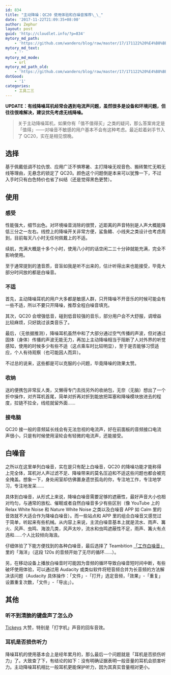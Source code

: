 ```yaml
---
id: 834
title: "主动降噪：QC20 使用体验和白噪音推荐\_\_"
date: '2017-11-22T21:09:35+08:00'
author: Zephur
layout: post
guid: 'http://cloudlet.info/?p=834'
mytory_md_path:
    - 'https://github.com/wandero/blog/raw/master/17/171122%20%E4%B8%BB%E5%8A%A8%E9%99%8D%E5%99%AA%20QC20%20%E4%BD%BF%E7%94%A8%E4%BD%93%E9%AA%8C%E5%92%8C%E7%99%BD%E5%99%AA%E9%9F%B3%E6%8E%A8%E8%8D%90.md'
mytory_md_text:
    - ''
mytory_md_mode:
    - url
mytory_md_path_old:
    - 'https://github.com/wandero/blog/raw/master/17/171122%20%E4%B8%BB%E5%8A%A8%E9%99%8D%E5%99%AA%20QC20%20%E4%BD%BF%E7%94%A8%E4%BD%93%E9%AA%8C%E5%92%8C%E7%99%BD%E5%99%AA%E9%9F%B3%E6%8E%A8%E8%8D%90.md'
dotGood:
    - '1'
categories:
    - 工具二三
---
```


**UPDATE：有线降噪耳机经常会遇到电流声问题，虽然很多是设备和环境问题，但往往很难解决，建议优先考虑无线降噪。**

> 关于主动降噪耳机，如果你有「值不值得买」之类的疑问，那么答案肯定是「值得」——对噪音不敏感的用户基本不会有这种考虑。最近趁着剁手节入了 QC20，实在是相见恨晚。

<!-- more -->

## 选择

基于佩戴低调不拉仇恨、应用广泛不惧寒暑、主打降噪无视音色、搬砖繁忙无暇无线等理由，无悬念的锁定了 QC20。颜色这个问题倒是本来可以犹豫一下，不过入手时只有白色特价也省了纠结（还是觉得黑色更赞）。

## 使用

### 感受

性能强大，细节出色。对环境噪音消除的很赞，近距离的声音特别是人声大概能降低三分之一左右。线控上的降噪开关非常方便，鲨鱼鳍、小线夹之类设计也考虑周到，目前每天八小时无任何佩戴上的不适。

续航，充满大概是十多个小时，使用八小时的话空闲二三十分钟就能充满，完全不影响使用。

至于通常提到的渣音质，音盲如我是听不出来的，估计听得出来也能接受，毕竟大部分时间放的都是白噪音。

### 不适

首先，主动降噪耳机的用户大多都是敏感人群，只开降噪不开音乐的时候可能会有一些不适，所以不要只开降噪，推荐全程白噪音填充。

其次，QC20 会增强低音，碰到低音较强的音乐，部分用户会不大舒服，调增益比较麻烦，只好跳过该类音乐了。

最后，（无依据推测），降噪耳机虽然中和了大部分通过空气传播的声波，但对通过固体（身体）传播的声波无能无力，再加上主动降噪相当于阻断了人对外界的听觉感知，使用的时候多少有些不适（这点乘车时比较明显），至于是否能够习惯适应，个人有待观察（也可能因人而异）。

不过总的说来，这些都是可以克服的小问题，毕竟降噪的效果太赞。

### 收纳

送的便携包非常反人类，又懒得专门去找另外的收纳包，无奈（无脑）想出了一个折中操作，对齐耳机首尾，简单对折再对折到能放把耳塞和降噪模块放进去的程度，拉链不拉全，线缆就留外面……

### 接电脑

QC20 接一般的音频延长线会有无法忽视的电流声，好在前面板的音频接口电流声很小，只是有时候使用滚轮会有轻微的电流声，还能接受。

## 白噪音

之所以在这里单列白噪音，实在是只有配上白噪音，QC20 的降噪功能才能称得上完全体，耳机对人声过滤不足、降噪带来的莫名压迫和不适这些问题也都会被完全掩盖。想象一下，身处闹室却仿佛置身遗世孤岛的你，专注地工作，专注地学习，专注地发呆……

具体到白噪音，从形式上来说，降噪白噪音需要足够的遮蔽性，最好声音大小也相对均匀，与通常的放松、催眠或者自然白噪音多少有些区别（像 YouTube 上的 Relax White Noise 和 Nature White Noise 之类以及白噪音 APP 如 Calm 里的音效就不大适合作为降噪白噪音）。而一些站点和 APP 里的组合白噪音又感觉过于简单，听起来有些机械。从内容上来说，主流白噪音基本上就是流水、雨声、篝火、风声、虫鸣、海浪几类，风声太吵，流水和虫鸣遮蔽性不足，雨声、篝火有点违和……个人比较倾向海浪。

仔细体验了下能方便找到的各种白噪音，最后选择了 Teambition [「工作白噪音」](https://www.teambition.com/nature/)里的「海洋」（这段 120s 的音频开始了无尽的循环……）。

另，在移动设备上播放白噪音时可能因为音频的循环导致白噪音短时间中断，有些破坏使用体验，可以通过用 Audacity 或类似软件将短音频合并为长音频的方法解决该问题（Audacity 具体操作：「文件」-「打开」选定音频，「效果」-「重复」设置重复次数，「文件」-「导出」）。

## 其他

### 听不到清脆的键盘声了怎么办

[Tickeys](http://www.yingdev.com/projects/tickeys) 大赞，特别是「打字机」声音的回车音效。

### 耳机是否损伤听力

降噪耳机的使用基本会上是经年累月的，那么最后一个问题就是「耳机是否损伤听力」了。大致查了下，有结论的如下：没有明确证据表明一般音量的耳机会损害听力。主动降噪耳机相比一般耳机更能保护听力，因为其真实音量相对更小。